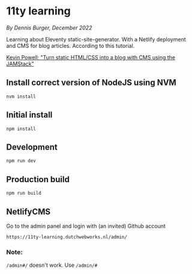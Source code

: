 # 11ty learning

*By Dennis Burger, December 2022*

Learning about Eleventy static-site-generator. With a Netlify deployment and CMS for blog articles. According to this tutorial.

[Kevin Powell: "Turn static HTML/CSS into a blog with CMS using the JAMStack"](https://www.youtube.com/watch?v=4wD00RT6d-g)

## Install correct version of NodeJS using NVM

    nvm install

## Initial install

    npm install

## Development

    npm run dev

## Production build

    npm run build

## NetlifyCMS

Go to the admin panel and login with (an invited) Github account

    https://11ty-learning.dutchwebworks.nl/admin/


### Note: 

`/admin#/` doesn't work. Use `/admin/#`